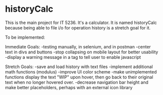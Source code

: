 # historyCalc
This is the main project for IT 5236. It's a calculator. It is named historyCalc because being able to file i/o for operation history is a stretch goal for it.

To be implemented:

Immediate Goals:
-testing manually, in selenium, and in postman
-center text in divs and buttons
-stop collapsing on mobile layout for better usability
-display a warning message in a <noscript> tag to tell user to enable javascript



Stretch Goals:
-save and load history with text files
-implement additional math functions (modulus)
-improve UI color scheme
-make unimplemented functions display the text "WIP" upon hover, then go back to their original text when no longer hovered over.
-decrease navigation bar height and make better placeholders, perhaps with an external icon library
